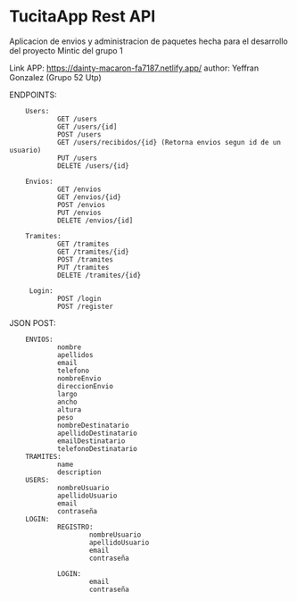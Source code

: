 # TucitaApp Rest API
Aplicacion de envios y administracion de paquetes hecha para el desarrollo del proyecto Mintic del grupo 1

Link APP: https://dainty-macaron-fa7187.netlify.app/
author: Yeffran Gonzalez (Grupo 52 Utp)


ENDPOINTS:

        Users:
                GET /users
                GET /users/{id]
                POST /users
                GET /users/recibidos/{id} (Retorna envios segun id de un usuario)
                PUT /users
                DELETE /users/{id}
        
        Envios:
                GET /envios
                GET /envios/{id}
                POST /envios
                PUT /envios
                DELETE /envios/{id]
                
        Tramites:
                GET /tramites
                GET /tramites/{id}
                POST /tramites
                PUT /tramites
                DELETE /tramites/{id}
                
         Login:
                POST /login
                POST /register

JSON POST:

        ENVIOS:
                nombre
                apellidos
                email
                telefono
                nombreEnvio
                direccionEnvio
                largo
                ancho
                altura
                peso
                nombreDestinatario
                apellidoDestinatario
                emailDestinatario
                telefonoDestinatario
        TRAMITES:
                name
                description
        USERS:
                nombreUsuario
                apellidoUsuario
                email
                contraseña
        LOGIN:
                REGISTRO:
                        nombreUsuario
                        apellidoUsuario
                        email
                        contraseña
               
                LOGIN:
                        email
                        contraseña
